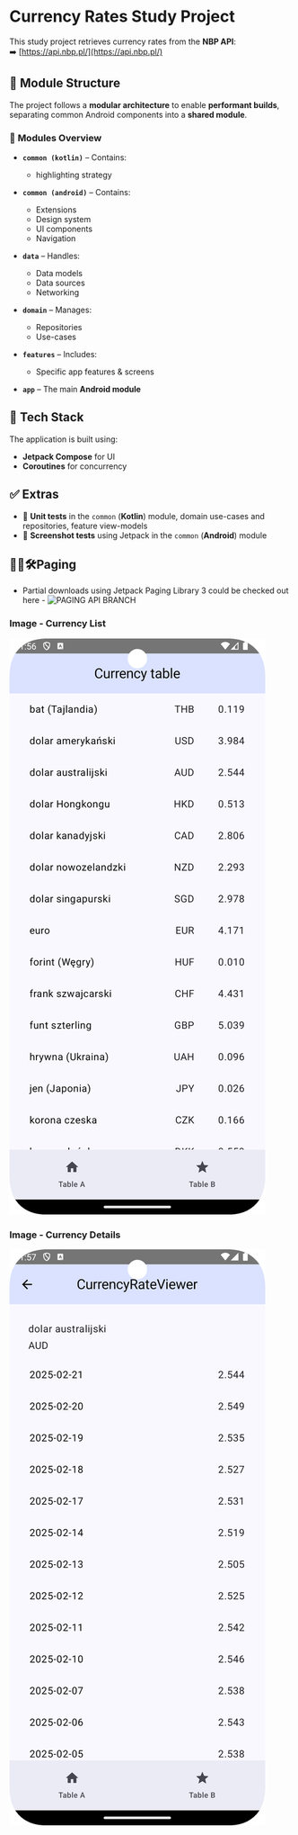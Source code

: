 # Currency Rates Study Project

This study project retrieves currency rates from the **NBP API**:  
➡️ [https://api.nbp.pl/](https://api.nbp.pl/)

## 📂 Module Structure

The project follows a **modular architecture** to enable **performant builds**, separating common Android components into a **shared module**.

### 🔹 **Modules Overview**
- **`common (kotlin)`** – Contains:
  - highlighting strategy

- **`common (android)`** – Contains:
    - Extensions
    - Design system
    - UI components
    - Navigation

- **`data`** – Handles:
    - Data models
    - Data sources
    - Networking

- **`domain`** – Manages:
    - Repositories
    - Use-cases

- **`features`** – Includes:
    - Specific app features & screens

- **`app`** – The main **Android module**

## 🚀 **Tech Stack**
The application is built using:
- **Jetpack Compose** for UI
- **Coroutines** for concurrency

## ✅ **Extras**
- 🧪 **Unit tests** in the `common` (**Kotlin**) module, domain use-cases and repositories, feature view-models
- 📸 **Screenshot tests** using Jetpack in the `common` (**Android**) module  

## 👷‍♂️🛠️**Paging**
- Partial downloads using Jetpack Paging Library 3 could be checked out here - ![PAGING API BRANCH](https://github.com/kosiara/nbp-mean-currency-rate/compare/feature/paging-api?expand=1)

### Image - Currency List
![Description of Image 1](./readme/Screenshot_1.png)

### Image - Currency Details
![Description of Image 2](./readme/Screenshot_2.png)